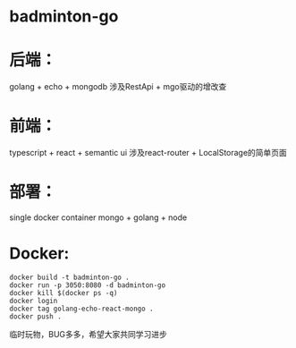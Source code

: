 # badminton-go

# 后端：

golang + echo + mongodb
涉及RestApi + mgo驱动的增改查

# 前端：

typescript + react + semantic ui
涉及react-router + LocalStorage的简单页面

# 部署：

single docker container
mongo + golang + node

# Docker:
``` docker
docker build -t badminton-go .
docker run -p 3050:8080 -d badminton-go 
docker kill $(docker ps -q)
docker login
docker tag golang-echo-react-mongo .
docker push .
```

临时玩物，BUG多多，希望大家共同学习进步
